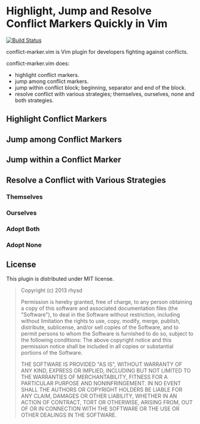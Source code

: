 Highlight, Jump and Resolve Conflict Markers Quickly in Vim
===============================================
[![Build Status](https://travis-ci.org/rhysd/conflict-marker.vim.png)](https://travis-ci.org/rhysd/conflict-marker.vim)

conflict-marker.vim is Vim plugin for developers fighting against conflicts.

conflict-marker.vim does:
- highlight conflict markers.
- jump among conflict markers.
- jump within conflict block; beginning, separator and end of the block.
- resolve conflict with various strategies; themselves, ourselves, none and both strategies.

## Highlight Conflict Markers

## Jump among Conflict Markers

## Jump within a Conflict Marker

## Resolve a Conflict with Various Strategies

### Themselves
### Ourselves
### Adopt Both
### Adopt None

## License

This plugin is distributed under MIT license.

> Copyright (c) 2013 rhysd
>
> Permission is hereby granted, free of charge, to any person obtaining
> a copy of this software and associated documentation files (the
> "Software"), to deal in the Software without restriction, including
> without limitation the rights to use, copy, modify, merge, publish,
> distribute, sublicense, and/or sell copies of the Software, and to
> permit persons to whom the Software is furnished to do so, subject to
> the following conditions:
> The above copyright notice and this permission notice shall be
> included in all copies or substantial portions of the Software.
>
> THE SOFTWARE IS PROVIDED "AS IS", WITHOUT WARRANTY OF ANY KIND,
> EXPRESS OR IMPLIED, INCLUDING BUT NOT LIMITED TO THE WARRANTIES OF
> MERCHANTABILITY, FITNESS FOR A PARTICULAR PURPOSE AND NONINFRINGEMENT.
> IN NO EVENT SHALL THE AUTHORS OR COPYRIGHT HOLDERS BE LIABLE FOR ANY
> CLAIM, DAMAGES OR OTHER LIABILITY, WHETHER IN AN ACTION OF CONTRACT,
> TORT OR OTHERWISE, ARISING FROM, OUT OF OR IN CONNECTION WITH THE
> SOFTWARE OR THE USE OR OTHER DEALINGS IN THE SOFTWARE.

